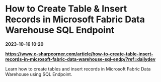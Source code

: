 # How to Create Table & Insert Records in Microsoft Fabric Data Warehouse SQL Endpoint

**2023-10-16 10:20**

**https://www.c-sharpcorner.com/article/how-to-create-table-insert-records-in-microsoft-fabric-data-warehouse-sql-endp/?ref=dailydev**

Learn how to create tables and insert records in Microsoft Fabric Data Warehouse using SQL Endpoint.